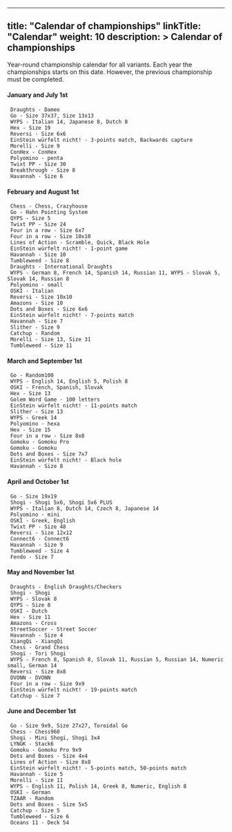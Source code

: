 
---
title: "Calendar of championships"
linkTitle: "Calendar"
weight: 10
description: >
  Calendar of championships
---

Year-round championship calendar for all variants. 
Each year the championships starts on this date. 
However, the previous championship must be completed.

#### January and July 1st
     Draughts - Dameo
     Go - Size 37x37, Size 13x13
     WYPS - Italian 14, Japanese 8, Dutch 8
     Hex - Size 19
     Reversi - Size 6x6
     EinStein würfelt nicht! - 3-points match, Backwards capture
     Morelli - Size 9
     ConHex - ConHex
     Polyomino - penta
     Twixt PP - Size 30
     Breakthrough - Size 8
     Havannah - Size 6

#### February and August 1st
     Chess - Chess, Crazyhouse
     Go - Hahn Pointing System
     QYPS - Size 5
     Twixt PP - Size 24
     Four in a row - Size 6x7
     Four in a row - Size 10x10
     Lines of Action - Scramble, Quick, Black Hole
     EinStein würfelt nicht! - 1-point game
     Havannah - Size 10
     Tumbleweed - Size 8
     Draughts - International Draughts     
     WYPS - German 8, French 14, Spanish 14, Russian 11, WYPS - Slovak 5, Slovak 14, Russian 8
     Polyomino - small
     OSKI - Italian
     Reversi - Size 10x10
     Amazons - Size 10
     Dots and Boxes - Size 6x6
     EinStein würfelt nicht! - 7-points match
     Havannah - Size 7
     Slither - Size 9
     Catchup - Random
     Morelli - Size 13, Size 31
     Tumbleweed - Size 11

#### March and September 1st
     Go - Random100
     WYPS - English 14, English 5, Polish 8
     OSKI - French, Spanish, Slovak
     Hex - Size 13
     Golem Word Game - 100 letters
     EinStein würfelt nicht! - 11-points match
     Slither - Size 13
     WYPS - Greek 14
     Polyomino - hexa
     Hex - Size 15
     Four in a row - Size 8x8
     Gomoku - Gomoku Pro
     Gomoku - Gomoku
     Dots and Boxes - Size 7x7
     EinStein würfelt nicht! - Black hole
     Havannah - Size 8 

#### April and October 1st
     Go - Size 19x19
     Shogi - Shogi 5x6, Shogi 5x6 PLUS
     WYPS - Italian 8, Dutch 14, Czech 8, Japanese 14
     Polyomino - mini
     OSKI - Greek, English
     Twixt PP - Size 48     
     Reversi - Size 12x12
     Connect6 - Connect6
     Havannah - Size 9
     Tumbleweed - Size 4
     Fendo - Size 7

#### May and November 1st
     Draughts - English Draughts/Checkers
     Shogi - Shogi
     WYPS - Slovak 8
     QYPS - Size 8
     OSKI - Dutch
     Hex - Size 11
     Amazons - Cross
     StreetSoccer - Street Soccer
     Havannah - Size 4
     XiangQi - XiangQi
     Chess - Grand Chess
     Shogi - Tori Shogi
     WYPS - French 8, Spanish 8, Slovak 11, Russian 5, Russian 14, Numeric small, German 14
     Reversi - Size 8x8
     DVONN - DVONN
     Four in a row - Size 9x9
     EinStein würfelt nicht! - 19-points match
     Catchup - Size 7

#### June and December 1st
     Go - Size 9x9, Size 27x27, Toroidal Go
     Chess - Chess960
     Shogi - Mini Shogi, Shogi 3x4
     LYNGK - Stack6
     Gomoku - Gomoku Pro 9x9
     Dots and Boxes - Size 4x4
     Lines of Action - Size 8x8
     EinStein würfelt nicht! - 5-points match, 50-points match
     Havannah - Size 5
     Morelli - Size 11       
     WYPS - English 11, Polish 14, Greek 8, Numeric, English 8
     OSKI - German
     TZAAR - Random
     Dots and Boxes - Size 5x5
     Catchup - Size 5
     Tumbleweed - Size 6
     Oceans 11 - Deck 54
